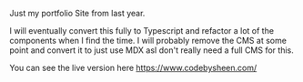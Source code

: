 Just my portfolio Site from last year. 

I will eventually convert this fully to Typescript and refactor a lot of the components when I find the time. 
I will probably remove the CMS at some point and convert it to just use MDX asI don't really need a full CMS for this.

You can see the live version here https://www.codebysheen.com/



